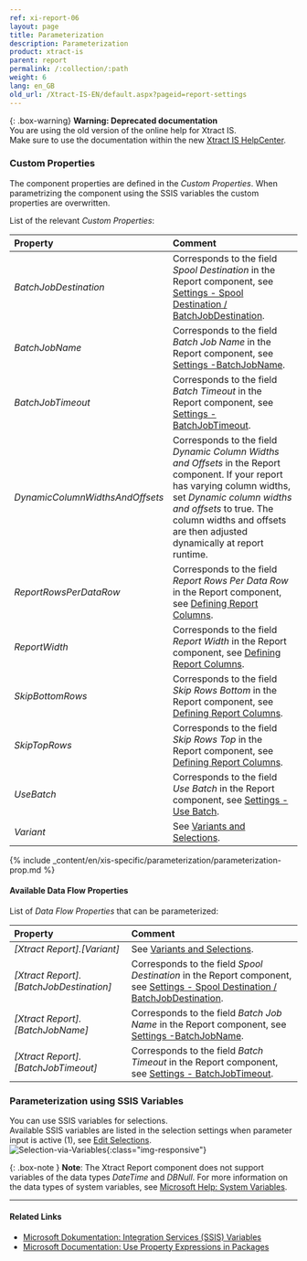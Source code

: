 ```yaml
---
ref: xi-report-06
layout: page
title: Parameterization
description: Parameterization
product: xtract-is
parent: report
permalink: /:collection/:path
weight: 6
lang: en_GB
old_url: /Xtract-IS-EN/default.aspx?pageid=report-settings
---
```


{: .box-warning}
**Warning: Deprecated documentation** <br>
You are using the old version of the online help for Xtract IS.<br>
Make sure to use the documentation within the new [Xtract IS HelpCenter](https://helpcenter.theobald-software.com/xtract-is/documentation/introduction/).


### Custom Properties

The component properties are defined in the *Custom Properties*.
When parametrizing the component using the SSIS variables the custom properties are overwritten. 

List of the relevant *Custom Properties*:


|Property|Comment|
|:----|:----|
| *BatchJobDestination* | Corresponds to the field *Spool Destination* in the Report component, see [Settings - Spool Destination / BatchJobDestination](./settings). |
| *BatchJobName* | Corresponds to the field *Batch Job Name* in the Report component, see [Settings -BatchJobName](./settings). |
| *BatchJobTimeout* | Corresponds to the field *Batch Timeout* in the Report component, see [Settings - BatchJobTimeout](./settings).|
| *DynamicColumnWidthsAndOffsets* | Corresponds to the field *Dynamic Column Widths and Offsets* in the Report component. If your report has varying column widths, set *Dynamic column widths and offsets* to true. The column widths and offsets are then adjusted dynamically at report runtime.|
| *ReportRowsPerDataRow* | Corresponds to the field *Report Rows Per Data Row* in the Report component, see [Defining Report Columns](./report-columns-define). |
| *ReportWidth* | Corresponds to the field *Report Width* in the Report component, see [Defining Report Columns](./report-columns-define). |
| *SkipBottomRows* | Corresponds to the field *Skip Rows Bottom* in the Report component, see [Defining Report Columns](./report-columns-define). |
| *SkipTopRows* | Corresponds to the field *Skip Rows Top* in the Report component, see [Defining Report Columns](./report-columns-define). |
| *UseBatch* | Corresponds to the field *Use Batch* in the Report component, see [Settings - Use Batch](./settings). |
| *Variant* | See [Variants and Selections](./variants-and-selections).|

{% include _content/en/xis-specific/parameterization/parameterization-prop.md  %}

#### Available Data Flow Properties
List of *Data Flow Properties* that can be parameterized:

|Property|Comment|
|:----|:----|
| *[Xtract Report].[Variant]*|See [Variants and Selections](./variants-and-selections).|
| *[Xtract Report].[BatchJobDestination]* | Corresponds to the field *Spool Destination* in the Report component, see [Settings - Spool Destination / BatchJobDestination](./settings).|
| *[Xtract Report].[BatchJobName]*        |Corresponds to the field *Batch Job Name* in the Report component, see [Settings -BatchJobName](./settings).|
| *[Xtract Report].[BatchJobTimeout]*     |Corresponds to the field *Batch Timeout* in the Report component, see [Settings - BatchJobTimeout](./settings).|


### Parameterization using SSIS Variables

You can use SSIS variables for selections.<br>
Available SSIS variables are listed in the selection settings when parameter input is active (1), see [Edit Selections](./variants-and-selections#edit-selections).<br> 
![Selection-via-Variables](/img/content/xis/report_selection_via_variables.png){:class="img-responsive"}

{: .box-note }
**Note**: The Xtract Report component does not support variables of the data types *DateTime* and *DBNull*. 
For more information on the data types of system variables, see [Microsoft Help: System Variables](https://docs.microsoft.com/en-us/sql/integration-services/system-variables?view=sql-server-ver15).



****
#### Related Links
- [Microsoft Dokumentation: Integration Services (SSIS) Variables](https://docs.microsoft.com/en-us/sql/integration-services/integration-services-ssis-variables?view=sql-server-ver15)
- [Microsoft Documentation: Use Property Expressions in Packages](https://learn.microsoft.com/en-us/sql/integration-services/expressions/use-property-expressions-in-packages)
